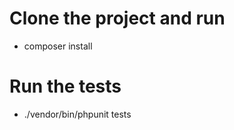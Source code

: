 # Clone the project and run 

  - composer install

# Run the tests

  - ./vendor/bin/phpunit tests
